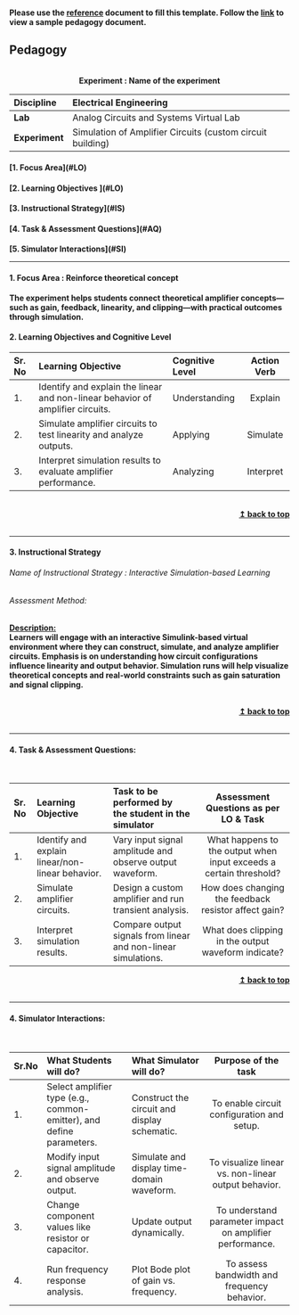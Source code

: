 #### Please use the [reference](https://github.com/virtual-labs/ph3-exp-dev-process/blob/main/pedagogy/README.org) document to fill this template.  Follow the [link](https://github.com/virtual-labs/ph3-exp-dev-process/tree/main/sample/pedagogy) to view a sample pedagogy document.

## Pedagogy
<p align="center">


<br>
<b> Experiment : Name of the experiment	 <a name="top"></a> <br>
</p>

<b>Discipline |Electrical Engineering <b> 
:--|:--|
<b> Lab |	Analog Circuits and Systems Virtual Lab <b> 
<b> Experiment|  	Simulation of Amplifier Circuits (custom circuit building) <b> 
 

<h4> [1. Focus Area](#LO)
<h4> [2. Learning Objectives ](#LO)
<h4> [3. Instructional Strategy](#IS)
<h4> [4. Task & Assessment Questions](#AQ)
<h4> [5. Simulator Interactions](#SI)
<hr>

<a name="LO"></a>
#### 1. Focus Area : Reinforce theoretical concept
The experiment helps students connect theoretical amplifier concepts—such as gain, feedback, linearity, and clipping—with practical outcomes through simulation.
#### 2. Learning Objectives and Cognitive Level


Sr. No |	Learning Objective	| Cognitive Level | Action Verb
:--|:--|:--|:-:
1.|Identify and explain the linear and non-linear behavior of amplifier circuits.|Understanding	|Explain
2.|Simulate amplifier circuits to test linearity and analyze outputs.|Applying	|Simulate
3.|Interpret simulation results to evaluate amplifier performance.|Analyzing	|Interpret

<br/>
<div align="right">
    <b><a href="#top">↥ back to top</a></b>
</div>
<br/>
<hr>

<a name="IS"></a>
#### 3. Instructional Strategy 
###### Name of Instructional Strategy  :  Interactive Simulation-based Learning 
###### Assessment Method:   

<u> <b>Description: </b>    </u>
<br>
    Learners will engage with an interactive Simulink-based virtual environment where they can construct, simulate, and analyze amplifier circuits. Emphasis is on understanding how circuit configurations influence linearity and output behavior. Simulation runs will help visualize theoretical concepts and real-world constraints such as gain saturation and signal clipping.

<br/>
<div align="right">
    <b><a href="#top">↥ back to top</a></b>
</div>
<br/>
<hr>

<a name="AQ"></a>
#### 4. Task & Assessment Questions:

  
<br>

Sr. No |	Learning Objective	| Task to be performed by <br> the student  in the simulator | Assessment Questions as per LO & Task
:--|:--|:--|:-:
1.|Identify and explain linear/non-linear behavior.	|Vary input signal amplitude and observe output waveform.|What happens to the output when input exceeds a certain threshold?
2.|Simulate amplifier circuits.	|Design a custom amplifier and run transient analysis.	|How does changing the feedback resistor affect gain?
3.|Interpret simulation results.|Compare output signals from linear and non-linear simulations.	|What does clipping in the output waveform indicate?


<div align="right">
    <b><a href="#top">↥ back to top</a></b>
</div>
<br/>
<hr>

<a name="SI"></a>

#### 4. Simulator Interactions:
<br>

Sr.No | What Students will do? |	What Simulator will do?	| Purpose of the task
:--|:--|:--|:--:
1.|Select amplifier type (e.g., common-emitter), and define parameters.	|Construct the circuit and display schematic.	|To enable circuit configuration and setup.
2.|Modify input signal amplitude and observe output.	|Simulate and display time-domain waveform.	|To visualize linear vs. non-linear output behavior.
3.|Change component values like resistor or capacitor.	|Update output dynamically.	|To understand parameter impact on amplifier performance.
4.|Run frequency response analysis.	|Plot Bode plot of gain vs. frequency.	|To assess bandwidth and frequency behavior.
